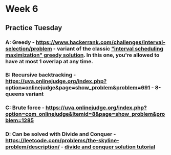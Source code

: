 # Week 6

## Practice Tuesday

### A: Greedy - https://www.hackerrank.com/challenges/interval-selection/problem - variant of the classic ["interval scheduling maximization" greedy solution](https://en.wikipedia.org/wiki/Interval_scheduling#Interval_Scheduling_Maximization).  In this one, you're allowed to have at most 1 overlap at any time.

### B: Recursive backtracking - https://uva.onlinejudge.org/index.php?option=onlinejudge&page=show_problem&problem=691 - 8-queens variant

### C: Brute force - https://uva.onlinejudge.org/index.php?option=com_onlinejudge&Itemid=8&page=show_problem&problem=1285

### D: Can be solved with Divide and Conquer - https://leetcode.com/problems/the-skyline-problem/description/ - [divide and conquer solution tutorial](http://www.geeksforgeeks.org/divide-and-conquer-set-7-the-skyline-problem/)